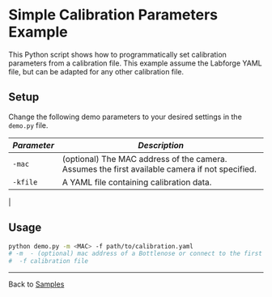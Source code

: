# Simple Calibration Parameters Example

This Python script shows how to programmatically set calibration parameters from a calibration file.
This example assume the Labforge YAML file, but can be adapted for any other calibration file.

## Setup

Change the following demo parameters to your desired settings in the ```demo.py``` file.

| ***Parameter***               | ***Description***                               |
|-------------------------------|-------------------------------------------------|
| ```-mac```                    | (optional) The MAC address of the camera. Assumes the first available camera if not specified.|
| ```-kfile```                  | A YAML file containing calibration data.        |
| 
## Usage

```bash
python demo.py -m <MAC> -f path/to/calibration.yaml
# -m  - (optional) mac address of a Bottlenose or connect to the first one available if not specified
#  -f calibration file
```

----
Back to [Samples](../README.md)
